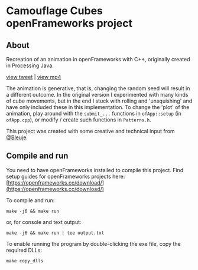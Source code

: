 # Camouflage Cubes openFrameworks project
## About
Recreation of an animation in openFrameworks with C++, originally created in Processing Java. 

[view tweet](https://twitter.com/jn3008/status/1699497083013640481) \| [view mp4](https://jn3008.com/processing/p079.mp4)

The animation is generative, that is, changing the random seed will result in a different outcome.
In the original version I experimented with many kinds of cube movements, but in the end I stuck with rolling and 'unsquishing' and have only included these in this implementation. To change the 'plot' of the animation, play around with the `submit_...` functions in `ofApp::setup` (in `ofApp.cpp`), or modify / create such functions in `Patterns.h`.

This project was created with some creative and technical input from [@Bleuje](https://www.github.com/Bleuje).

## Compile and run

You need to have openFrameworks installed to compile this project. Find setup guides for openFrameworks projects here: [https://openframeworks.cc/download/](https://openframeworks.cc/download/)

To compile and run: 
```
make -j6 && make run
```
or, for console and text output:
```
make -j6 && make run | tee output.txt
```

To enable running the program by double-clicking the exe file, copy the required DLLs:
```
make copy_dlls
```


